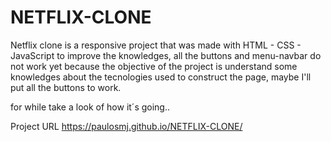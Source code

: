 # NETFLIX-CLONE

Netflix clone is a responsive project that was made with HTML - CSS - JavaScript to improve the knowledges,
all the buttons and menu-navbar do not work yet because the objective of the project is understand
some knowledges about the tecnologies used to construct the page, maybe I'll put all the buttons to
work. 

for while take a look of how it´s going..

Project URL https://paulosmj.github.io/NETFLIX-CLONE/

